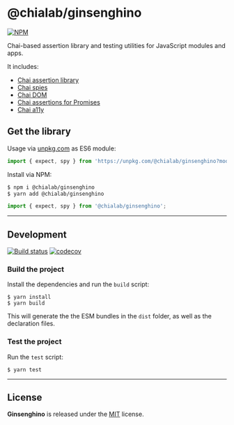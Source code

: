 # @chialab/ginsenghino

[![NPM](https://img.shields.io/npm/v/@chialab/ginsenghino.svg)](https://www.npmjs.com/package/@chialab/ginsenghino)

Chai-based assertion library and testing utilities for JavaScript modules and apps.

It includes:
* [Chai assertion library](https://www.chaijs.com/)
* [Chai spies](https://www.chaijs.com/plugins/chai-spies/)
* [Chai DOM](https://www.chaijs.com/plugins/chai-dom/)
* [Chai assertions for Promises](https://www.chaijs.com/plugins/chai-as-promised/)
* [Chai a11y](https://open-wc.org/docs/testing/chai-a11y-axe/)

## Get the library

Usage via [unpkg.com](https://unpkg.com/) as ES6 module:

```js
import { expect, spy } from 'https://unpkg.com/@chialab/ginsenghino?module';
```

Install via NPM:

```sh
$ npm i @chialab/ginsenghino
$ yarn add @chialab/ginsenghino
```

```ts
import { expect, spy } from '@chialab/ginsenghino';
```

---

## Development

[![Build status](https://github.com/chialab/ginsenghino/workflows/Main/badge.svg)](https://github.com/chialab/ginsenghino/actions?query=workflow%3AMain)
[![codecov](https://codecov.io/gh/chialab/ginsenghino/branch/main/graph/badge.svg)](https://codecov.io/gh/chialab/ginsenghino)

### Build the project

Install the dependencies and run the `build` script:
```
$ yarn install
$ yarn build
```

This will generate the the ESM bundles in the `dist` folder, as well as the declaration files.

### Test the project

Run the `test` script:

```
$ yarn test
```

---

## License

**Ginsenghino** is released under the [MIT](https://github.com/chialab/ginsenghino/blob/main/LICENSE) license.
